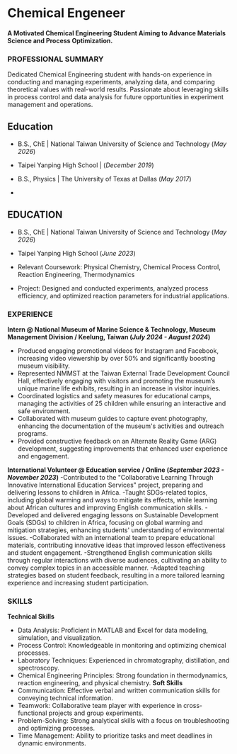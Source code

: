 # Chemical Engeneer

#### A Motivated Chemical Engineering Student Aiming to Advance Materials Science and Process Optimization.

### PROFESSIONAL SUMMARY
Dedicated Chemical Engineering student with hands-on experience in conducting and managing experiments, analyzing data, and comparing theoretical values with real-world results. Passionate about leveraging skills in process control and data analysis for future opportunities in experiment management and operations.

## Education
- B.S., ChE | National Taiwan University of Science and Technology (_May 2026_)								       		
- Taipei Yanping High School	|  (_December 2019_)	 			        		
- B.S., Physics | The University of Texas at Dallas (_May 2017_)

- 
## EDUCATION
- B.S., ChE |  National Taiwan University of Science and Technology (_May 2026_)								       		
- Taipei Yanping High School (_June 2023_)	 			       

- Relevant Coursework: Physical Chemistry, Chemical Process Control, Reaction Engineering, Thermodynamics
- Project: Designed and conducted experiments, analyzed process efficiency, and optimized reaction parameters for industrial applications.

### EXPERIENCE
**Intern @ National Museum of Marine Science & Technology, Museum Management Division / Keelung, Taiwan (_July 2024 - August 2024_)**
- Produced engaging promotional videos for Instagram and Facebook, increasing video viewership by over 50% and significantly boosting museum visibility.
- Represented NMMST at the Taiwan External Trade Development Council Hall, effectively engaging with visitors and promoting the museum’s unique marine life exhibits, resulting in an increase in visitor inquiries.
- Coordinated logistics and safety measures for educational camps, managing the activities of 25 children while ensuring an interactive and safe environment.
- Collaborated with museum guides to capture event photography, enhancing the documentation of the museum's activities and outreach programs.
- Provided constructive feedback on an Alternate Reality Game (ARG) development, suggesting improvements that enhanced user experience and engagement.

**International Volunteer @ Education service / Online (_September 2023 - November 2023_)**
-Contributed to the "Collaborative Learning Through Innovative International Education Services" project, preparing and delivering lessons to children in Africa.
-Taught SDGs-related topics, including global warming and ways to mitigate its effects, while learning about African cultures and improving English communication skills.
-Developed and delivered engaging lessons on Sustainable Development Goals (SDGs) to children in Africa, focusing on global warming and mitigation strategies, enhancing students' understanding of environmental issues.
-Collaborated with an international team to prepare educational materials, contributing innovative ideas that improved lesson effectiveness and student engagement.
-Strengthened English communication skills through regular interactions with diverse audiences, cultivating an ability to convey complex topics in an accessible manner.
-Adapted teaching strategies based on student feedback, resulting in a more tailored learning experience and increasing student participation.

### SKILLS
**Technical Skills**
- Data Analysis: Proficient in MATLAB and Excel for data modeling, simulation, and visualization.
- Process Control: Knowledgeable in monitoring and optimizing chemical processes.
- Laboratory Techniques: Experienced in chromatography, distillation, and spectroscopy.
- Chemical Engineering Principles: Strong foundation in thermodynamics, reaction engineering, and physical chemistry.
**Soft Skills**
- Communication: Effective verbal and written communication skills for conveying technical information.
- Teamwork: Collaborative team player with experience in cross-functional projects and group experiments.
- Problem-Solving: Strong analytical skills with a focus on troubleshooting and optimizing processes.
- Time Management: Ability to prioritize tasks and meet deadlines in dynamic environments.

